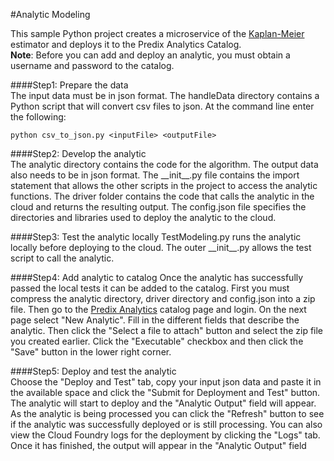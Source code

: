 #Analytic Modeling    
    
This sample Python project creates a microservice of the [Kaplan-Meier](http://pages.stat.wisc.edu/~ifischer/Intro_Stat/Lecture_Notes/8_-_Survival_Analysis/8.2_-_Kaplan-Meier_Formula.pdf) estimator and deploys it to the Predix Analytics Catalog.  
__Note__: Before you can add and deploy an analytic, you must obtain a username and password to the catalog.
  
####Step1: Prepare the data  
The input data must be in json format.  The handleData directory contains a Python script that will convert csv files to json.  At the command line enter the following:
```shell
python csv_to_json.py <inputFile> <outputFile>
``` 

####Step2: Develop the analytic  
The analytic directory contains the code for the algorithm.  The output data also needs to be in json format.  The \_\_init\_\_.py file contains the import statement that allows the other scripts in the project to access the analytic functions.  The driver folder contains the code that calls the analytic in the cloud and returns the resulting output.  The config.json file specifies the directories and libraries used to deploy the analytic to the cloud.  
  
####Step3: Test the analytic locally
TestModeling.py runs the analytic locally before deploying to the cloud.  The outer \_\_init\_\_.py allows the test script to call the analytic.

####Step4: Add analytic to catalog
Once the analytic has successfully passed the local tests it can be added to the catalog.  First you must compress the analytic directory, driver directory and config.json into a zip file.  Then go to the [Predix Analytics](https://ids-sandbox.predix-analytics-ui-rc.grc-apps.svc.ice.ge.com/analytics/) catalog page and login.  On the next page select "New Analytic".  Fill in the different fields that describe the analytic. Then click the "Select a file to attach" button and select the zip file you created earlier.  Click the "Executable" checkbox and then click the "Save" button in the lower right corner.  

####Step5: Deploy and test the analytic  
Choose the "Deploy and Test" tab, copy your input json data and paste it in the available space and click the "Submit for Deployment and Test" button.  The analytic will start to deploy and the "Analytic Output" field will appear.  As the analytic is being processed you can click the "Refresh" button to see if the analytic was successfully deployed or is still processing.  You can also view the Cloud Foundry logs for the deployment by clicking the "Logs" tab.  Once it has finished, the output will appear in the "Analytic Output" field
